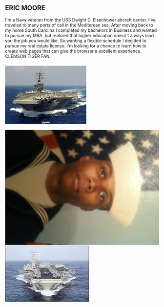 ## ERIC MOORE

  I'm a Navy veteran from the USS Dwight D. Eisenhower aircraft carrier. I've traveled to many ports of call in the Mediterean sea. After moving back to my home South Carolina I completed my bachelors in Business and wanted to pursue my MBA ,but realized that higher education doesn't always land you the job you would like. So wanting a flexible schedule I decided to pursue my real estate license. I'm looking for a chance to learn how to create web pages that can give the browser a excellent experience. CLEMSON TIGER FAN.


### ![alt test](images.jpg)   
![alt test](ericpic.jpg) 
![alt test](CVN69.jpg)










